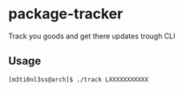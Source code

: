# package-tracker
Track you goods and get there updates trough CLI

## Usage

```console
[m3ti0nl3ss@arch]$ ./track LXXXXXXXXXXX
```
